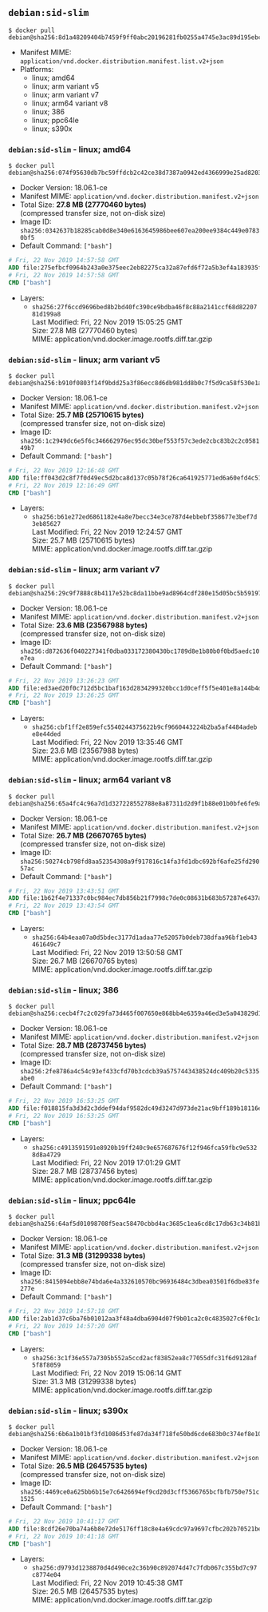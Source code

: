 ## `debian:sid-slim`

```console
$ docker pull debian@sha256:8d1a48209404b7459f9ff0abc20196281fb0255a4745e3ac89d195ebc1f06edc
```

-	Manifest MIME: `application/vnd.docker.distribution.manifest.list.v2+json`
-	Platforms:
	-	linux; amd64
	-	linux; arm variant v5
	-	linux; arm variant v7
	-	linux; arm64 variant v8
	-	linux; 386
	-	linux; ppc64le
	-	linux; s390x

### `debian:sid-slim` - linux; amd64

```console
$ docker pull debian@sha256:074f95630db7bc59ffdcb2c42ce38d7387a0942ed4366999e25ad82038787dbc
```

-	Docker Version: 18.06.1-ce
-	Manifest MIME: `application/vnd.docker.distribution.manifest.v2+json`
-	Total Size: **27.8 MB (27770460 bytes)**  
	(compressed transfer size, not on-disk size)
-	Image ID: `sha256:0342637b18285cab0d8e340e6163645986bee607ea200ee9384c449e07830bf5`
-	Default Command: `["bash"]`

```dockerfile
# Fri, 22 Nov 2019 14:57:58 GMT
ADD file:275efbcf0964b243a0e375eec2eb82275ca32a87efd6f72a5b3ef4a183935f8e in / 
# Fri, 22 Nov 2019 14:57:58 GMT
CMD ["bash"]
```

-	Layers:
	-	`sha256:27f6ccd9696bed8b2bd40fc390ce9bdba46f8c88a2141ccf68d8220781d199a8`  
		Last Modified: Fri, 22 Nov 2019 15:05:25 GMT  
		Size: 27.8 MB (27770460 bytes)  
		MIME: application/vnd.docker.image.rootfs.diff.tar.gzip

### `debian:sid-slim` - linux; arm variant v5

```console
$ docker pull debian@sha256:b910f0803f14f9bdd25a3f86ecc8d6db981dd8b0c7f5d9ca58f530e1a5ca746c
```

-	Docker Version: 18.06.1-ce
-	Manifest MIME: `application/vnd.docker.distribution.manifest.v2+json`
-	Total Size: **25.7 MB (25710615 bytes)**  
	(compressed transfer size, not on-disk size)
-	Image ID: `sha256:1c2949dc6e5f6c346662976ec95dc30bef553f57c3ede2cbc83b2c2c058149b7`
-	Default Command: `["bash"]`

```dockerfile
# Fri, 22 Nov 2019 12:16:48 GMT
ADD file:ff043d2c8f7f0d49ec5d2bca8d137c05b78f26ca641925771ed6a60efd4c511f in / 
# Fri, 22 Nov 2019 12:16:49 GMT
CMD ["bash"]
```

-	Layers:
	-	`sha256:b61e272ed6861182e4a8e7becc34e3ce787d4ebbebf358677e3bef7d3eb85627`  
		Last Modified: Fri, 22 Nov 2019 12:24:57 GMT  
		Size: 25.7 MB (25710615 bytes)  
		MIME: application/vnd.docker.image.rootfs.diff.tar.gzip

### `debian:sid-slim` - linux; arm variant v7

```console
$ docker pull debian@sha256:29c9f7888c8b4117e52bc8da11bbe9ad8964cdf280e15d05bc5b591972e8286c
```

-	Docker Version: 18.06.1-ce
-	Manifest MIME: `application/vnd.docker.distribution.manifest.v2+json`
-	Total Size: **23.6 MB (23567988 bytes)**  
	(compressed transfer size, not on-disk size)
-	Image ID: `sha256:d872636f040227341f0dba033172380430bc1789d8e1b80b0f0bd5aedc10e7ea`
-	Default Command: `["bash"]`

```dockerfile
# Fri, 22 Nov 2019 13:26:23 GMT
ADD file:ed3aed20f0c712d5bc1baf163d2834299320bcc1d0ceff5f5e401e8a144b4d00 in / 
# Fri, 22 Nov 2019 13:26:25 GMT
CMD ["bash"]
```

-	Layers:
	-	`sha256:cbf1ff2e859efc5540244375622b9cf9660443224b2ba5af4484adebe8e44ded`  
		Last Modified: Fri, 22 Nov 2019 13:35:46 GMT  
		Size: 23.6 MB (23567988 bytes)  
		MIME: application/vnd.docker.image.rootfs.diff.tar.gzip

### `debian:sid-slim` - linux; arm64 variant v8

```console
$ docker pull debian@sha256:65a4fc4c96a7d1d327228552788e8a87311d2d9f1b88e01b0bfe6fe9a55b4349
```

-	Docker Version: 18.06.1-ce
-	Manifest MIME: `application/vnd.docker.distribution.manifest.v2+json`
-	Total Size: **26.7 MB (26670765 bytes)**  
	(compressed transfer size, not on-disk size)
-	Image ID: `sha256:50274cb798fd8aa52354308a9f917816c14fa3fd1dbc692bf6afe25fd29057ac`
-	Default Command: `["bash"]`

```dockerfile
# Fri, 22 Nov 2019 13:43:51 GMT
ADD file:1b62f4e71337c0bc984ec7db856b21f7998c7de0c08631b683b57287e6437a8b in / 
# Fri, 22 Nov 2019 13:43:54 GMT
CMD ["bash"]
```

-	Layers:
	-	`sha256:64b4eaa07a0d5bdec3177d1adaa77e52057b0deb738dfaa96bf1eb43461649c7`  
		Last Modified: Fri, 22 Nov 2019 13:50:58 GMT  
		Size: 26.7 MB (26670765 bytes)  
		MIME: application/vnd.docker.image.rootfs.diff.tar.gzip

### `debian:sid-slim` - linux; 386

```console
$ docker pull debian@sha256:cecb4f7c2c029fa73d465f007650e868bb4e6359a46ed3e5a043829d16ad5c76
```

-	Docker Version: 18.06.1-ce
-	Manifest MIME: `application/vnd.docker.distribution.manifest.v2+json`
-	Total Size: **28.7 MB (28737456 bytes)**  
	(compressed transfer size, not on-disk size)
-	Image ID: `sha256:2fe8786a4c54c93ef433cfd70b3cdcb39a5757443438524dc409b20c5335abe0`
-	Default Command: `["bash"]`

```dockerfile
# Fri, 22 Nov 2019 16:53:25 GMT
ADD file:f018815fa3d3d2c3ddef94daf9582dc49d3247d973de21ac9bff189b18116e94 in / 
# Fri, 22 Nov 2019 16:53:25 GMT
CMD ["bash"]
```

-	Layers:
	-	`sha256:c4913591591e8920b19ff240c9e657687676f12f946fca59fbc9e5328d8a4729`  
		Last Modified: Fri, 22 Nov 2019 17:01:29 GMT  
		Size: 28.7 MB (28737456 bytes)  
		MIME: application/vnd.docker.image.rootfs.diff.tar.gzip

### `debian:sid-slim` - linux; ppc64le

```console
$ docker pull debian@sha256:64af5d01098708f5eac58470cbbd4ac3685c1ea6cd8c17db63c34b81b0726179
```

-	Docker Version: 18.06.1-ce
-	Manifest MIME: `application/vnd.docker.distribution.manifest.v2+json`
-	Total Size: **31.3 MB (31299338 bytes)**  
	(compressed transfer size, not on-disk size)
-	Image ID: `sha256:8415094ebb8e74bda6e4a332610570bc96936484c3dbea03501f6dbe83fe277e`
-	Default Command: `["bash"]`

```dockerfile
# Fri, 22 Nov 2019 14:57:18 GMT
ADD file:2ab1d37c6ba76b01012aa3f48a4dba6904d07f9b01ca2c0c4835027c6f0c1d15 in / 
# Fri, 22 Nov 2019 14:57:20 GMT
CMD ["bash"]
```

-	Layers:
	-	`sha256:3c1f36e557a7305b552a5ccd2acf83852ea8c77055dfc31f6d9128af5f8f8059`  
		Last Modified: Fri, 22 Nov 2019 15:06:14 GMT  
		Size: 31.3 MB (31299338 bytes)  
		MIME: application/vnd.docker.image.rootfs.diff.tar.gzip

### `debian:sid-slim` - linux; s390x

```console
$ docker pull debian@sha256:6b6a1b01bf3fd1086d53fe87da34f718fe50bd6cde683b0c374ef8e10c871831
```

-	Docker Version: 18.06.1-ce
-	Manifest MIME: `application/vnd.docker.distribution.manifest.v2+json`
-	Total Size: **26.5 MB (26457535 bytes)**  
	(compressed transfer size, not on-disk size)
-	Image ID: `sha256:4469ce0a625bb6b15e7c6426694ef9cd20d3cff5366765bcfbfb750e751c1525`
-	Default Command: `["bash"]`

```dockerfile
# Fri, 22 Nov 2019 10:41:17 GMT
ADD file:8cdf26e70ba74a6b8e72de5176ff18c8e4a69cdc97a9697cfbc202b70521be54 in / 
# Fri, 22 Nov 2019 10:41:18 GMT
CMD ["bash"]
```

-	Layers:
	-	`sha256:d9793d1238870d4d490ce2c36b90c892074d47c7fdb067c355bd7c97c8774e04`  
		Last Modified: Fri, 22 Nov 2019 10:45:38 GMT  
		Size: 26.5 MB (26457535 bytes)  
		MIME: application/vnd.docker.image.rootfs.diff.tar.gzip
